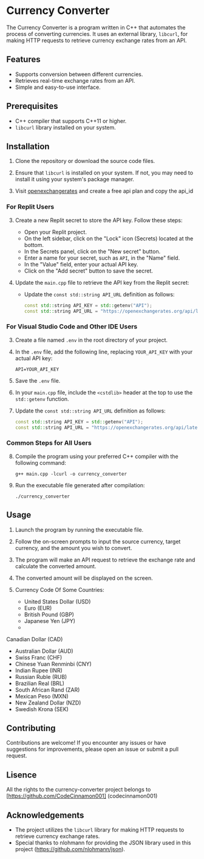 
# Currency Converter

The Currency Converter is a program written in C++ that automates the process of converting currencies. It uses an external library, `libcurl`, for making HTTP requests to retrieve currency exchange rates from an API.

## Features

- Supports conversion between different currencies.
- Retrieves real-time exchange rates from an API.
- Simple and easy-to-use interface.

## Prerequisites

- C++ compiler that supports C++11 or higher.
- `libcurl` library installed on your system.

## Installation

1. Clone the repository or download the source code files.

2. Ensure that `libcurl` is installed on your system. If not, you may need to install it using your system's package manager.
3. Visit [openexchangerates](https://openexchangerates.org) and create a free api plan and copy the api_id

### For Replit Users

3. Create a new Replit secret to store the API key. Follow these steps:

   - Open your Replit project.
   - On the left sidebar, click on the "Lock" icon (Secrets) located at the bottom.
   - In the Secrets panel, click on the "New secret" button.
   - Enter a name for your secret, such as `API`, in the "Name" field.
   - In the "Value" field, enter your actual API key.
   - Click on the "Add secret" button to save the secret.

4. Update the `main.cpp` file to retrieve the API key from the Replit secret:

   - Update the `const std::string API_URL` definition as follows:

     ```cpp
     const std::string API_KEY = std::getenv("API");
     const std::string API_URL = "https://openexchangerates.org/api/latest.json?app_id=" + API_KEY;
     ```

### For Visual Studio Code and Other IDE Users

3. Create a file named `.env` in the root directory of your project.

4. In the `.env` file, add the following line, replacing `YOUR_API_KEY` with your actual API key:

   ```plaintext
   API=YOUR_API_KEY
   ```

5. Save the `.env` file.

6. In your `main.cpp` file, include the `<cstdlib>` header at the top to use the `std::getenv` function.

7. Update the `const std::string API_URL` definition as follows:

   ```cpp
   const std::string API_KEY = std::getenv("API");
   const std::string API_URL = "https://openexchangerates.org/api/latest.json?app_id=" + API_KEY;
   ```

### Common Steps for All Users

8. Compile the program using your preferred C++ compiler with the following command:

   ```
   g++ main.cpp -lcurl -o currency_converter
   ```

9. Run the executable file generated after compilation:

   ```
   ./currency_converter
   ```

## Usage

1. Launch the program by running the executable file.

2. Follow the on-screen prompts to input the source currency, target currency, and the amount you wish to convert.

3. The program will make an API request to retrieve the exchange rate and calculate the converted amount.

4. The converted amount will be displayed on the screen.

5. Currency Code Of Some Countries:
   - United States Dollar (USD)
   - Euro (EUR)
   - British Pound (GBP)
   - Japanese Yen (JPY)
   -

 Canadian Dollar (CAD)
   - Australian Dollar (AUD)
   - Swiss Franc (CHF)
   - Chinese Yuan Renminbi (CNY)
   - Indian Rupee (INR)
   - Russian Ruble (RUB)
   - Brazilian Real (BRL)
   - South African Rand (ZAR)
   - Mexican Peso (MXN)
   - New Zealand Dollar (NZD)
   - Swedish Krona (SEK)

## Contributing

Contributions are welcome! If you encounter any issues or have suggestions for improvements, please open an issue or submit a pull request.

## Lisence
All the rights to the currency-converter project belongs to [https://github.com/CodeCinnamon001] (codecinnamon001)

## Acknowledgements

- The project utilizes the `libcurl` library for making HTTP requests to retrieve currency exchange rates.
- Special thanks to nlohmann for providing the JSON library used in this project (https://github.com/nlohmann/json).
